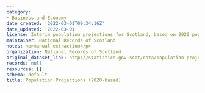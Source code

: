 ```yaml
---
category:
- Business and Economy
date_created: '2022-03-01T09:34:16Z'
date_updated: '2022-03-01'
license: Interim population projections for Scotland, based on 2020 population estimates
maintainer: National Records of Scotland
notes: <p>manual extraction</p>
organization: National Records of Scotland
original_dataset_link: http://statistics.gov.scot/data/population-projections-2020-based
records: null
resources: []
schema: default
title: Population Projections (2020-based)
---
```

